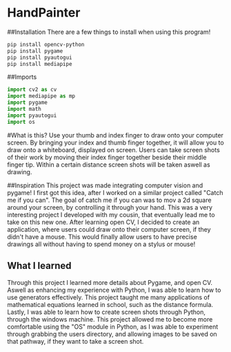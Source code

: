 # HandPainter

##Installation
There are a few things to install when using this program!
````bash 
pip install opencv-python
pip install pygame
pip install pyautogui
pip install mediapipe
````

##Imports 
````Python
import cv2 as cv
import mediapipe as mp
import pygame
import math
import pyautogui
import os
````

#What is this?
Use your thumb and index finger to draw onto your computer screen. By bringing your index and thumb finger together, it will allow you to draw onto a whiteboard, displayed on screen. Users can take screen shots of their work by moving their index finger together beside their middle finger tip. Within a certain distance screen shots will be taken aswell as drawing. 

##Inspiration
This project was made integrating computer vision and pygame!
I first got this idea, after I worked on a similar project called "Catch me if you can". The goal of catch me if you can was to mov a 2d square around your screen, by controlling it through your hand. This was a very interesting project I developed with my cousin, that eventually lead me to take on this new one. After learning open CV, I decided to create an application, where users could draw onto their computer screen, if they didn't have a mouse. This would finally allow users to have precise drawings all without having to spend money on a stylus or mouse!

## What I learned
Through this project I learned more details about Pygame, and open CV. Aswell as enhancing my experience with Python, I was able to learn how to use generators effectively. This project taught me many applications of mathematical equations learned in school, such as the distance formula. Lastly, I was able to learn how to create screen shots through Python, through the windows machine. This project allowed me to become more comfortable using the "OS" module in Python, as I was able to experiment through grabbing the users directory, and allowing images to be saved on that pathway, if they want to take a screen shot. 






